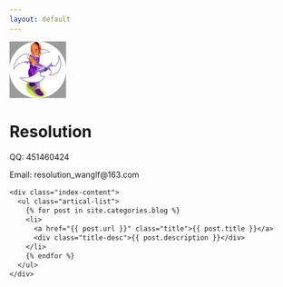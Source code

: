 ```yaml
---
layout: default
---
```


<body>
  <div class="index-wrapper">
    <div class="aside">
      <div class="info-card">
	<img src="images/00.png" alt="" width="100" height="100"/>
        <h1>Resolution</h1>
	<p>QQ: 451460424</p>
	<p>Email: resolution_wanglf@163.com</p>
      </div>
      <div id="particles-js"></div>
    </div>

    <div class="index-content">
      <ul class="artical-list">
        {% for post in site.categories.blog %}
        <li>
          <a href="{{ post.url }}" class="title">{{ post.title }}</a>
          <div class="title-desc">{{ post.description }}</div>
        </li>
        {% endfor %}
      </ul>
    </div>
  </div>
</body>

